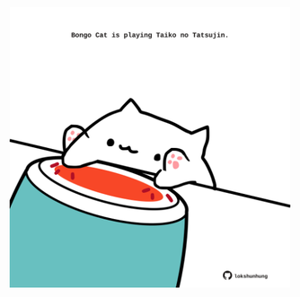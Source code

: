 <!-- built at 20/06/2022, 16:00:56 UTC -->
<p align="center">
  <img width="500" height="500" src="./ReadmeImage.svg">
</p>
